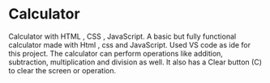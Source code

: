 # Calculator
Calculator with HTML , CSS , JavaScript.
A basic but fully functional calculator made with Html , css and JavaScript. 
Used VS code as ide for this project.
The calculator can perform operations like addition, subtraction, multiplication and division as well.
It also has a Clear button (C) to clear the screen or operation.
